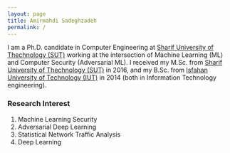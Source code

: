 ```yaml
---
layout: page	
title: Amirmahdi Sadeghzadeh	
permalink: /	
---
```

I am a Ph.D. candidate in Computer Engineering at [Sharif University of Thechnology (SUT)](http://www.en.sharif.edu/) working at the intersection of Machine Learning (ML) and Computer Security (Adversarial ML). I received my M.Sc. from [Sharif University of Thechnology (SUT)](http://www.en.sharif.edu/) in 2016, and my B.Sc. from [Isfahan University of Technology (IUT)](https://www.iut.ac.ir/en) in 2014 (both in Information Technology engineering).<br>


### Research Interest	
1.	Machine Learning Security	
2.	Adversarial Deep Learning	
3.	Statistical Network Traffic Analysis	
4.  Deep Learning

